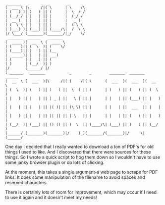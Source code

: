 ```
 ______            _        _
(  ___ \ |\     /|( \      | \    /\
| (   ) )| )   ( || (      |  \  / /
| (__/ / | |   | || |      |  (_/ /
|  __ (  | |   | || |      |   _ (
| (  \ \ | |   | || |      |  ( \ \
| )___) )| (___) || (____/\|  /  \ \
|/ \___/ (_______)(_______/|_/    \/
 _______  ______   _______
(  ____ )(  __  \ (  ____ \
| (    )|| (  \  )| (    \/
| (____)|| |   ) || (__
|  _____)| |   | ||  __)
| (      | |   ) || (
| )      | (__/  )| )
|/       (______/ |/
[ ______   _______           _        _        _______  _______  ______
(  __  \ (  ___  )|\     /|( (    /|( \      (  ___  )(  ___  )(  __  \
| (  \  )| (   ) || )   ( ||  \  ( || (      | (   ) || (   ) || (  \  )
| |   ) || |   | || | _ | ||   \ | || |      | |   | || (___) || |   ) |
| |   | || |   | || |( )| || (\ \) || |      | |   | ||  ___  || |   | |
| |   ) || |   | || || || || | \   || |      | |   | || (   ) || |   ) |
| (__/  )| (___) || () () || )  \  || (____/\| (___) || )   ( || (__/  )
(______/ (_______)(_______)|/    )_)(_______/(_______)|/     \|(______/
```

One day I decided that I really wanted to download a ton of PDF's for old
things I used to like. And I discovered that there were sources for these
things. So I wrote a quick script to hog them down so I wouldn't have to use
some janky browser plugin or do lots of clicking.

At the moment, this takes a single argument-a web page to scrape for PDF links.
It does some manipulation of the filename to avoid spaces and reserved
characters.

There is certainly lots of room for improvement, which may occur if I need to
use it again and it doesn't meet my needs!